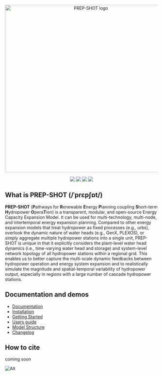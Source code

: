 <p align="center">
  <a href="https://prep-next.github.io/PREP-SHOT/">
    <img src="https://user-images.githubusercontent.com/50036800/221886195-3113531b-f9c4-4c6a-bb66-612c8b9c3d9a.png" width="550" alt="PREP-SHOT logo">
  </a>
</p>

<p align="center">
<a href="https://github.com/PREP-NexT/PREP-SHOT" alt="GitHub contributors">
<img src="https://img.shields.io/github/contributors/PREP-NexT/PREP-SHOT.svg" /></a>
<a href="https://github.com/PREP-NexT/PREP-SHOT" alt="GitHub issues by-label">
<img src="https://img.shields.io/github/issues/PREP-NexT/PREP-SHOT" /></a>
<a href="https://twitter.com/PREPNexT_Lab" alt="Twitter Follow">
<img src="https://img.shields.io/twitter/follow/PREPNexT_Lab.svg?label=Follow&style=social" /></a>
<a href="https://github.com/PREP-NexT/PREP-SHOT" alt="License">
<img src="https://img.shields.io/github/license/PREP-NexT/PREP-SHOT.svg" /></a>
</p>

## What is PREP-SHOT (/ˈprɛpʃɒt/)

**PREP-SHOT** (**P**athways for **R**enewable **E**nergy **P**lanning coupling **S**hort-term **H**ydropower **O**pera**T**ion) is a transparent, modular, and open-source Energy Capacity Expansion Model. It can be used for multi-technology, multi-node, and intertemporal energy expansion planning. Compared to other energy expansion models that treat hydropower as fixed processes (e.g., urbs), overlook the dynamic nature of water heads (e.g., GenX, PLEXOS), or simply aggregate multiple hydropower stations into a single unit, PREP-SHOT is unique in that it explicitly considers the plant-level water head dynamics (i.e., time-varying water head and storage) and system-level network topology of all hydropower stations within a regional grid. This enables us to better capture the multi-scale dynamic feedbacks between hydropower operation and energy system expansion and to realistically simulate the magnitude and spatial-temporal variability of hydropower output, especially in regions with a large number of cascade hydropower stations.

## Documentation and demos

- [Documentation](https://prep-next.github.io/PREP-SHOT/index.html)
- [Installation](https://prep-next.github.io/PREP-SHOT/Installation.html)
- [Getting Started](https://prep-next.github.io/PREP-SHOT/Introduction.html)
- [Users guide](https://prep-next.github.io/PREP-SHOT/Users_guide.html)
- [Model Structure](https://prep-next.github.io/PREP-SHOT/Model_structure.html)
- [Changelog](https://prep-next.github.io/PREP-SHOT/Changelog.html)

## How to cite

coming soon

![Alt](https://repobeats.axiom.co/api/embed/159a603ee4c6124a5addc35d47b3cb02e3fc39f0.svg "Repobeats analytics image")

